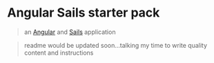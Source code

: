 # Angular Sails starter pack

> an [Angular](https://angular.io/) and [Sails](http://sailsjs.org) application

> readme would be updated soon...talking my time to write quality content and instructions

